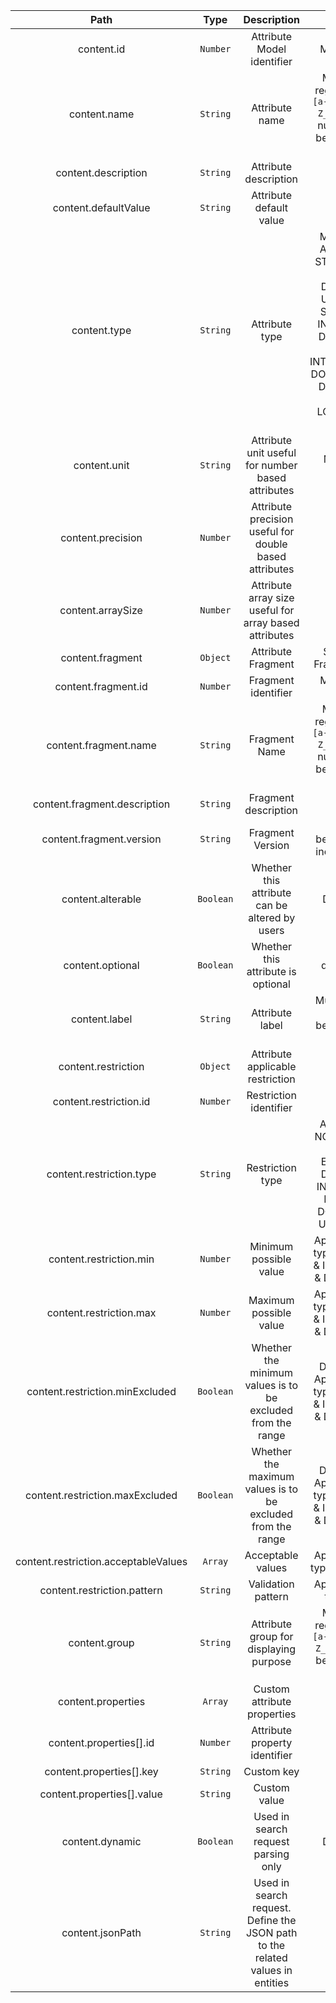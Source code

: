 | Path | Type | Description | Constraints |  
| :--: | :--: | :---------: | :---------: |  
| content.id | `Number` | Attribute Model identifier | Must be positive |  
| content.name | `String` | Attribute name | Must match the regular expression `[a-zA-Z_][0-9a-zA-Z_]*`, Must not be null, Size must be between 3 and 32 inclusive |  
| content.description | `String` | Attribute description |  |  
| content.defaultValue | `String` | Attribute default value |  |  
| content.type | `String` | Attribute type | Must not be null. Available values: STRING, INTEGER, DOUBLE, DATE_ISO8601, URL, BOOLEAN, STRING_ARRAY, INTEGER_ARRAY, DOUBLE_ARRAY, DATE_ARRAY, INTEGER_INTERVAL, DOUBLE_INTERVAL, DATE_INTERVAL, LONG, LONG_INTERVAL, LONG_ARRAY |  
| content.unit | `String` | Attribute unit useful for number based attributes | Max length: 16 characters |  
| content.precision | `Number` | Attribute precision useful for double based attributes |  |  
| content.arraySize | `Number` | Attribute array size useful for array based attributes |  |  
| content.fragment | `Object` | Attribute Fragment | Should respect Fragment structure |  
| content.fragment.id | `Number` | Fragment identifier | Must be a whole number |  
| content.fragment.name | `String` | Fragment Name | Must match the regular expression `[a-zA-Z_][0-9a-zA-Z_]*`, Must not be null, Size must be between 3 and 32 inclusive |  
| content.fragment.description | `String` | Fragment description | Optional |  
| content.fragment.version | `String` | Fragment Version | Size must be between 0 and 16 inclusive. Optional |  
| content.alterable | `Boolean` | Whether this attribute can be altered by users | Defaults to true |  
| content.optional | `Boolean` | Whether this attribute is optional | defaults to false |  
| content.label | `String` | Attribute label | Must not be blank, Size must be between 0 and 20 inclusive |  
| content.restriction | `Object` | Attribute applicable restriction |  |  
| content.restriction.id | `Number` | Restriction identifier |  |  
| content.restriction.type | `String` | Restriction type | Available values: NO_RESTRICTION, PATTERN, ENUMERATION, DATE_ISO8601, INTEGER_RANGE, LONG_RANGE, DOUBLE_RANGE, URL, GEOMETRY |  
| content.restriction.min | `Number` | Minimum possible value | Apply to restriction type LONG_RANGE & INTEGER_RANGE & DOUBLE_RANGE |  
| content.restriction.max | `Number` | Maximum possible value | Apply to restriction type LONG_RANGE & INTEGER_RANGE & DOUBLE_RANGE |  
| content.restriction.minExcluded | `Boolean` | Whether the minimum values is to be excluded from the range | Defaults to false. Apply to restriction type LONG_RANGE & INTEGER_RANGE & DOUBLE_RANGE |  
| content.restriction.maxExcluded | `Boolean` | Whether the maximum values is to be excluded from the range | Defaults to false. Apply to restriction type LONG_RANGE & INTEGER_RANGE & DOUBLE_RANGE |  
| content.restriction.acceptableValues | `Array` | Acceptable values | Apply to restriction type ENUMERATION |  
| content.restriction.pattern | `String` | Validation pattern | Apply to restriction type PATTERN |  
| content.group | `String` | Attribute group for displaying purpose | Must match the regular expression `[a-zA-Z_][0-9a-zA-Z_]*`, Size must be between 3 and 32 inclusive |  
| content.properties | `Array` | Custom attribute properties |  |  
| content.properties[].id | `Number` | Attribute property identifier |  |  
| content.properties[].key | `String` | Custom key |  |  
| content.properties[].value | `String` | Custom value |  |  
| content.dynamic | `Boolean` | Used in search request parsing only | Defaults to true |  
| content.jsonPath | `String` | Used in search request. Define the JSON path to the related values in entities |  |  
